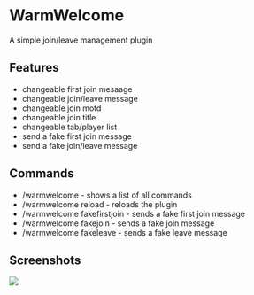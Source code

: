 # WarmWelcome
A simple join/leave management plugin

## Features
- changeable first join mesaage
- changeable join/leave message
- changeable join motd
- changeable join title
- changeable tab/player list
- send a fake first join message
- send a fake join/leave message

## Commands
- /warmwelcome - shows a list of all commands<br>
- /warmwelcome reload - reloads the plugin<br>
- /warmwelcome fakefirstjoin - sends a fake first join message<br>
- /warmwelcome fakejoin - sends a fake join message<br>
- /warmwelcome fakeleave - sends a fake leave message

## Screenshots
  <img src="https://cdn.discordapp.com/attachments/1072614157783924858/1137761962206449674/warmwelcome.png"/>
